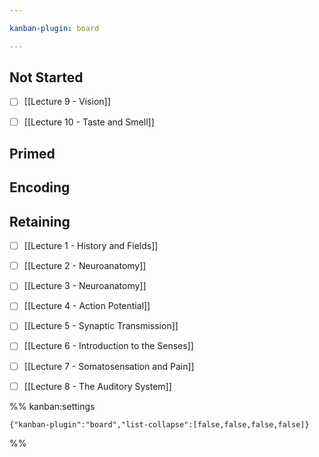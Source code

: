 ```yaml
---

kanban-plugin: board

---
```


## Not Started

- [ ] [[Lecture 9 - Vision]]
- [ ] [[Lecture 10 - Taste and Smell]]


## Primed



## Encoding



## Retaining

- [ ] [[Lecture 1 - History and Fields]]
- [ ] [[Lecture 2 - Neuroanatomy]]
- [ ] [[Lecture 3 - Neuroanatomy]]
- [ ] [[Lecture 4 - Action Potential]]
- [ ] [[Lecture 5 - Synaptic Transmission]]
- [ ] [[Lecture 6 - Introduction to the Senses]]
- [ ] [[Lecture 7 - Somatosensation and Pain]]
- [ ] [[Lecture 8 - The Auditory System]]




%% kanban:settings
```
{"kanban-plugin":"board","list-collapse":[false,false,false,false]}
```
%%